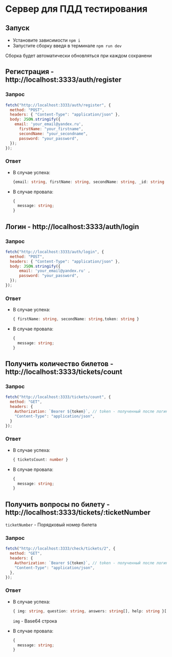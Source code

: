 # Сервер для ПДД тестирования

## Запуск

- Установите зависимости `npm i`
- Запустите сборку введя в терминале `npm run dev`

Сборка будет автоматически обновляться при каждом сохранени

## Регистрация - http://localhost:3333/auth/register

### Запрос

```javascript
fetch("http://localhost:3333/auth/register", {
  method: "POST",
  headers: { "Content-Type": "application/json" },
  body: JSON.stringify({
    email: 'your_email@yandex.ru',
	  firstName: "your_firstname",
	  secondName: "your_secondname",
	  password: "your_password",
  });
});
```

### Ответ

- В случае успеха:

  ```typescript
  {email: string, firstName: string, secondName: string, _id: string }
  ```

- В случае провала:

  ```typescript
  {
    message: string;
  }
  ```

## Логин - http://localhost:3333/auth/login

### Запрос

```javascript
fetch("http://localhost:3333/auth/login", {
  method: "POST",
  headers: { "Content-Type": "application/json" },
  body: JSON.stringify({
	  email: 'your_email@yandex.ru' ,
	  password: "your_password",
  });
});
```

### Ответ

- В случае успеха:

  ```typescript
  { firstName: string, secondName: string,token: string }
  ```

- В случае провала:

  ```typescript
  {
    message: string;
  }
  ```

## Получить количество билетов - http://localhost:3333/tickets/count

### Запрос

```javascript
fetch("http://localhost:3333/tickets/count", {
  method: "GET",
  headers: {
    Authorization: `Bearer ${token}`, // token - полученный после логина
    "Content-Type": "application/json",
  }
});
```

### Ответ

- В случае успеха:

  ```typescript
  { ticketsCount: number }
  ```

- В случае провала:

  ```typescript
  {
    message: string;
  }
  ```

## Получить вопросы по билету - http://localhost:3333/tickets/:ticketNumber

`ticketNumber` - Порядковый номер билета

### Запрос

```javascript
fetch("http://localhost:3333/check/tickets/2", {
  method: "GET",
  headers: {
    Authorization: `Bearer ${token}`, // token - полученный после логина
    "Content-Type": "application/json",
  },
});
```

### Ответ

- В случае успеха:

  ```typescript
  { img: string, question: string, answers: string[], help: string }[]
  ```

  `img` - Base64 строка

- В случае провала:

  ```typescript
  {
    message: string;
  }
  ```



